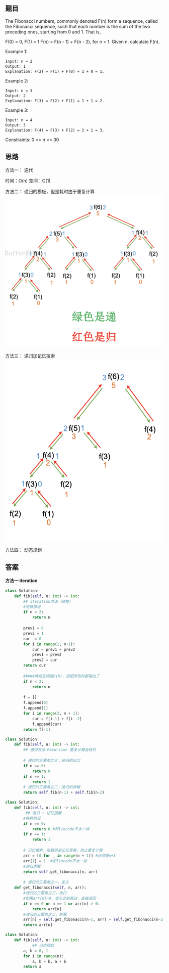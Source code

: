 ## 题目
The Fibonacci numbers, commonly denoted F(n) form a sequence, called the Fibonacci sequence, such that each number is the sum of the two preceding ones, starting from 0 and 1. That is,

F(0) = 0, F(1) = 1
F(n) = F(n - 1) + F(n - 2), for n > 1.
Given n, calculate F(n).

Example 1:
```
Input: n = 2
Output: 1
Explanation: F(2) = F(1) + F(0) = 1 + 0 = 1.
```
Example 2:
```
Input: n = 3
Output: 2
Explanation: F(3) = F(2) + F(1) = 1 + 1 = 2.
```
Example 3:
```
Input: n = 4
Output: 3
Explanation: F(4) = F(3) + F(2) = 2 + 1 = 3.
```
Constraints:
0 <= n <= 30
## 思路
方法一：
迭代

时间：O(n)
空间：O(1)

方法二：
递归的模板，但是耗时由于重复计算
![pre](https://github.com/SSRRBB/Leetcode/blob/main/Images/44.png)

方法三：
递归加记忆搜索
![pre](https://github.com/SSRRBB/Leetcode/blob/main/Images/45.png)

方法四：
动态规划

## 答案
**方法一 iteration**
```python
class Solution:
    def fib(self, n: int) -> int:
        ## iteration方法（递推）
        #特殊情况
        if n < 2:
            return n
        
        prev1 = 0
        prev2 = 1
        cur  = 0
        for i in range(2, n+1):
            cur = prev1 + prev2
            prev1 = prev2
            prev2 = cur
        return cur
        
        #####麻烦空间是O(N)，但把所有的都输出了
        if n < 2:
            return n
            
        f = []
        f.append(0)
        f.append(1)
        for i in range(2, n + 1):
            cur = f[i-1] + f[i -2]
            f.append(cur)
        return f[-1]

```
```python
class Solution:
    def fib(self, n: int) -> int:
        ## 递归方法 Recursion 重复计算会耗时

        # 递归的三要素之三：递归的出口
        if n == 0:
            return 0
        if n == 1:
            return 1
        # 递归的三要素之二：递归的拆解
        return self.fib(n-1) + self.fib(n-2)


```
```python
class Solution:
    def fib(self, n: int) -> int:
         ## 递归 + 记忆搜索
        #特殊情况
        if n == 0:
            return 0 #和lincode不太一样  
        if n == 1:
            return 1

        # 记忆搜索，用数组来记忆答案，防止重复计算
        arr = [0 for _ in range(n + 1)] #必须是n+1
        arr[1] = 1  #和lincode不太一样
        #递归求解
        return self.get_fibonacci(n, arr)

        # 递归的三要素之一，定义
    def get_fibonacci(self, n, arr):
        #递归的三要素之三，出口
        #如果arr[n]>0，表示之前算过，直接返回
        if n == 0 or n == 1 or arr[n] > 0:
            return arr[n]
        #递归的三要素之二，拆解
        arr[n] = self.get_fibonacci(n-1, arr) + self.get_fibonacci(n-2, arr)
        return arr[n]


```
```python
class Solution:
    def fib(self, n: int) -> int:
            ## 动态规划    
        a, b = 0, 1
        for i in range(n):
            a, b = b, a + b
        return a


```
